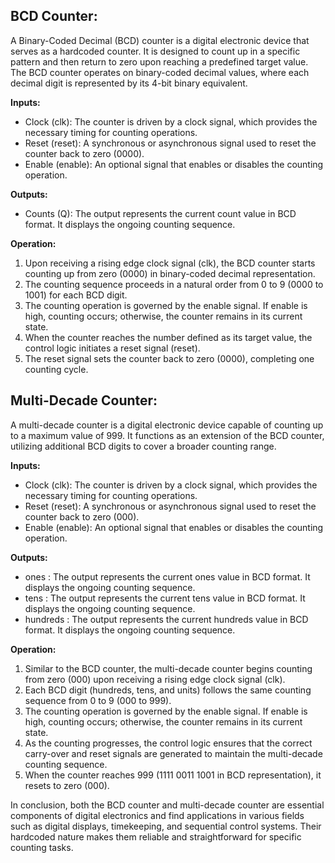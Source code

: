 ## BCD Counter:

A Binary-Coded Decimal (BCD) counter is a digital electronic device that serves as a hardcoded counter. It is designed to count up in a specific pattern and then return to zero upon reaching a predefined target value. The BCD counter operates on binary-coded decimal values, where each decimal digit is represented by its 4-bit binary equivalent.

**Inputs:**
- Clock (clk): The counter is driven by a clock signal, which provides the necessary timing for counting operations.
- Reset (reset): A synchronous or asynchronous signal used to reset the counter back to zero (0000).
- Enable (enable): An optional signal that enables or disables the counting operation.

**Outputs:**
- Counts (Q): The output represents the current count value in BCD format. It displays the ongoing counting sequence.

**Operation:**
1. Upon receiving a rising edge clock signal (clk), the BCD counter starts counting up from zero (0000) in binary-coded decimal representation.
2. The counting sequence proceeds in a natural order from 0 to 9 (0000 to 1001) for each BCD digit.
3. The counting operation is governed by the enable signal. If enable is high, counting occurs; otherwise, the counter remains in its current state.
4. When the counter reaches the number defined as its target value, the control logic initiates a reset signal (reset).
5. The reset signal sets the counter back to zero (0000), completing one counting cycle.

## Multi-Decade Counter:

A multi-decade counter is a digital electronic device capable of counting up to a maximum value of 999. It functions as an extension of the BCD counter, utilizing additional BCD digits to cover a broader counting range.

**Inputs:**
- Clock (clk): The counter is driven by a clock signal, which provides the necessary timing for counting operations.
- Reset (reset): A synchronous or asynchronous signal used to reset the counter back to zero (000).
- Enable (enable): An optional signal that enables or disables the counting operation.

**Outputs:**
- ones : The output represents the current ones value in BCD format. It displays the ongoing counting sequence.
- tens : The output represents the current tens value in BCD format. It displays the ongoing counting sequence.
- hundreds : The output represents the current hundreds value in BCD format. It displays the ongoing counting sequence.

**Operation:**
1. Similar to the BCD counter, the multi-decade counter begins counting from zero (000) upon receiving a rising edge clock signal (clk).
2. Each BCD digit (hundreds, tens, and units) follows the same counting sequence from 0 to 9 (000 to 999).
3. The counting operation is governed by the enable signal. If enable is high, counting occurs; otherwise, the counter remains in its current state.
4. As the counting progresses, the control logic ensures that the correct carry-over and reset signals are generated to maintain the multi-decade counting sequence.
5. When the counter reaches 999 (1111 0011 1001 in BCD representation), it resets to zero (000).


In conclusion, both the BCD counter and multi-decade counter are essential components of digital electronics and find applications in various fields such as digital displays, timekeeping, and sequential control systems. Their hardcoded nature makes them reliable and straightforward for specific counting tasks.
